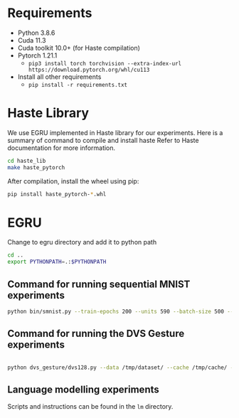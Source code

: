 # Requirements

- Python 3.8.6
- Cuda 11.3
- Cuda toolkit 10.0+ (for Haste compilation)
- Pytorch 1.21.1
    - `pip3 install torch torchvision --extra-index-url https://download.pytorch.org/whl/cu113`
- Install all other requirements
    - `pip install -r requirements.txt`

# Haste Library

We use EGRU implemented in Haste library for our experiments. Here is a summary of command to compile and install haste
Refer to Haste documentation for more information.

```bash
cd haste_lib
make haste_pytorch
```

After compilation, install the wheel using pip:

```bash
pip install haste_pytorch-*.whl
```

# EGRU

Change to egru directory and add it to python path
```bash
cd ..
export PYTHONPATH=.:$PYTHONPATH
```
## Command for running sequential MNIST experiments

```bash
python bin/smnist.py --train-epochs 200 --units 590 --batch-size 500 --rnn-type egrud-haste --use-output-trace --use-grad-clipping --grad-clip-norm 0.25  --cuda
```

## Command for running the DVS Gesture experiments

```bash

python dvs_gesture/dvs128.py --data /tmp/dataset/ --cache /tmp/cache/ --logdir ./logs/ --batch-size 40 --units 795 --unit-size 1 --num-layers 1 --frame-size 128 --run-title egrud795_rerun --train-epochs 500 --frame-time 25 --rnn-type egrud-haste --learning-rate 0.0009975 --lr-gamma 0.8747 --lr-decay-epochs 56 --event-agg-method mean --use-cnn --use-all-timesteps --dropout 0.6321 --dropconnect 0.08134 --zoneout 0.2319 --pseudo-derivative-width 1.7 --threshold-mean -0.2465 --activity-regularization --activity-regularization-constant 0.01 --augment-data
```

## Language modelling experiments

Scripts and instructions can be found in the `lm` directory.
